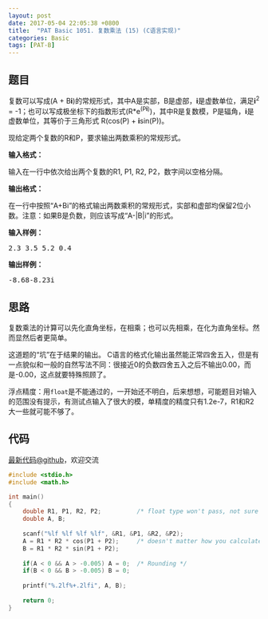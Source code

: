 ```yaml
---
layout: post
date: 2017-05-04 22:05:38 +0800
title:  "PAT Basic 1051. 复数乘法 (15) (C语言实现)"
categories: Basic
tags: [PAT-B]
---
```


## 题目

<div id="problemContent">
<p>
复数可以写成(A + B<b>i</b>)的常规形式，其中A是实部，B是虚部，<b>i</b>是虚数单位，满足<b>i</b><sup>2</sup> = -1；也可以写成极坐标下的指数形式(R*e<sup>(P<b>i</b>)</sup>)，其中R是复数模，P是辐角，<b>i</b>是虚数单位，其等价于三角形式 R(cos(P) + <b>i</b>sin(P))。</p>
<p>现给定两个复数的R和P，要求输出两数乘积的常规形式。</p>
<p><b>
输入格式：
</b></p>
<p>
输入在一行中依次给出两个复数的R1, P1, R2, P2，数字间以空格分隔。
</p>
<p><b>
输出格式：
</b></p>
<p>
在一行中按照“A+Bi”的格式输出两数乘积的常规形式，实部和虚部均保留2位小数。注意：如果B是负数，则应该写成“A-|B|i”的形式。
</p>
<b>输入样例：</b><pre>
2.3 3.5 5.2 0.4
</pre>
<b>输出样例：</b><pre>
-8.68-8.23i
</pre>
</div>

## 思路

复数乘法的计算可以先化直角坐标，在相乘；也可以先相乘，在化为直角坐标。然而显然后者更简单。

这道题的“坑”在于结果的输出。
C语言的格式化输出虽然能正常四舍五入，但是有一点貌似和一般的自然写法不同：很接近0的负数四舍五入之后不输出0.00，而是-0.00，这点就要特殊照顾了。

浮点精度：用`float`是不能通过的，一开始还不明白，后来想想，可能题目对输入的范围没有提示，有测试点输入了很大的模，单精度的精度只有1.2e-7，R1和R2大一些就可能不够了。

## 代码

[最新代码@github](https://github.com/OliverLew/PAT/blob/master/PATBasic/1051.c)，欢迎交流
```c
#include <stdio.h>
#include <math.h>

int main()
{
    double R1, P1, R2, P2;          /* float type won't pass, not sure why */
    double A, B;
    
    scanf("%lf %lf %lf %lf", &R1, &P1, &R2, &P2);
    A = R1 * R2 * cos(P1 + P2);     /* doesn't matter how you calculate */
    B = R1 * R2 * sin(P1 + P2);
    
    if(A < 0 && A > -0.005) A = 0;  /* Rounding */
    if(B < 0 && B > -0.005) B = 0;
    
    printf("%.2lf%+.2lfi", A, B);
    
    return 0;
}

```